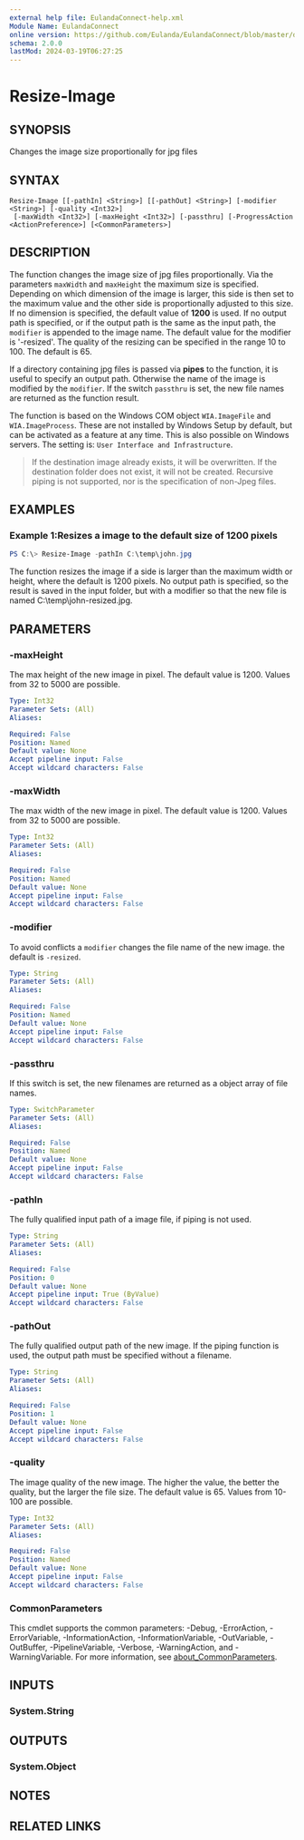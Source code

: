 ```yaml
---
external help file: EulandaConnect-help.xml
Module Name: EulandaConnect
online version: https://github.com/Eulanda/EulandaConnect/blob/master/docs/Resize-Image.md
schema: 2.0.0
lastMod: 2024-03-19T06:27:25
---
```


# Resize-Image

## SYNOPSIS
Changes the image size proportionally for jpg files

## SYNTAX

```
Resize-Image [[-pathIn] <String>] [[-pathOut] <String>] [-modifier <String>] [-quality <Int32>]
 [-maxWidth <Int32>] [-maxHeight <Int32>] [-passthru] [-ProgressAction <ActionPreference>] [<CommonParameters>]
```

## DESCRIPTION
The function changes the image size of jpg files proportionally. Via the parameters `maxWidth` and `maxHeight` the maximum size is specified. Depending on which dimension of the image is larger, this side is then set to the maximum value and the other side is proportionally adjusted to this size. If no dimension is specified, the default value of **1200** is used.
If no output path is specified, or if the output path is the same as the input path, the `modifier` is appended to the image name. The default value for the modifier is '-resized'. The quality of the resizing can be specified in the range 10 to 100. The default is 65.

If a directory containing jpg files is passed via **pipes** to the function, it is useful to specify an output path. Otherwise the name of the image is modified by the `modifier`. 
If the switch `passthru` is set, the new file names are returned as the function result.

The function is based on the Windows COM object `WIA.ImageFile` and `WIA.ImageProcess`. These are not installed by Windows Setup by default, but can be activated as a feature at any time. This is also possible on Windows servers. The setting is: `User Interface and Infrastructure`.

> If the destination image already exists, it will be overwritten. If the destination folder does not exist, it will not be created. Recursive piping is not supported, nor is the specification of non-Jpeg files.

## EXAMPLES

### Example 1:Resizes a image to the default size of 1200 pixels
```powershell
PS C:\> Resize-Image -pathIn C:\temp\john.jpg
```

The function resizes the image if a side is larger than the maximum width or height, where the default is 1200 pixels. No output path is specified, so the result is saved in the input folder, but with a modifier so that the new file is named C:\temp\john-resized.jpg.

## PARAMETERS

### -maxHeight
The max height of the new image in pixel. The default value is 1200. Values from 32 to 5000 are possible.

```yaml
Type: Int32
Parameter Sets: (All)
Aliases:

Required: False
Position: Named
Default value: None
Accept pipeline input: False
Accept wildcard characters: False
```

### -maxWidth
The max width of the new image in pixel. The default value is 1200. Values from 32 to 5000 are possible.

```yaml
Type: Int32
Parameter Sets: (All)
Aliases:

Required: False
Position: Named
Default value: None
Accept pipeline input: False
Accept wildcard characters: False
```

### -modifier
To avoid conflicts a `modifier` changes the file name of the new image. the default is `-resized`.

```yaml
Type: String
Parameter Sets: (All)
Aliases:

Required: False
Position: Named
Default value: None
Accept pipeline input: False
Accept wildcard characters: False
```

### -passthru
If this switch is set, the new filenames are returned as a object array of file names.

```yaml
Type: SwitchParameter
Parameter Sets: (All)
Aliases:

Required: False
Position: Named
Default value: None
Accept pipeline input: False
Accept wildcard characters: False
```

### -pathIn
The fully qualified input path of a image file, if piping is not used.

```yaml
Type: String
Parameter Sets: (All)
Aliases:

Required: False
Position: 0
Default value: None
Accept pipeline input: True (ByValue)
Accept wildcard characters: False
```

### -pathOut
The fully qualified output path of the new image. If the piping function is used, the output path must be specified without a filename.

```yaml
Type: String
Parameter Sets: (All)
Aliases:

Required: False
Position: 1
Default value: None
Accept pipeline input: False
Accept wildcard characters: False
```

### -quality
The image quality of the new image. The higher the value, the better the quality, but the larger the file size. The default value is 65. Values from 10-100 are possible.

```yaml
Type: Int32
Parameter Sets: (All)
Aliases:

Required: False
Position: Named
Default value: None
Accept pipeline input: False
Accept wildcard characters: False
```


### CommonParameters
This cmdlet supports the common parameters: -Debug, -ErrorAction, -ErrorVariable, -InformationAction, -InformationVariable, -OutVariable, -OutBuffer, -PipelineVariable, -Verbose, -WarningAction, and -WarningVariable. For more information, see [about_CommonParameters](http://go.microsoft.com/fwlink/?LinkID=113216).

## INPUTS

### System.String

## OUTPUTS

### System.Object
## NOTES

## RELATED LINKS


